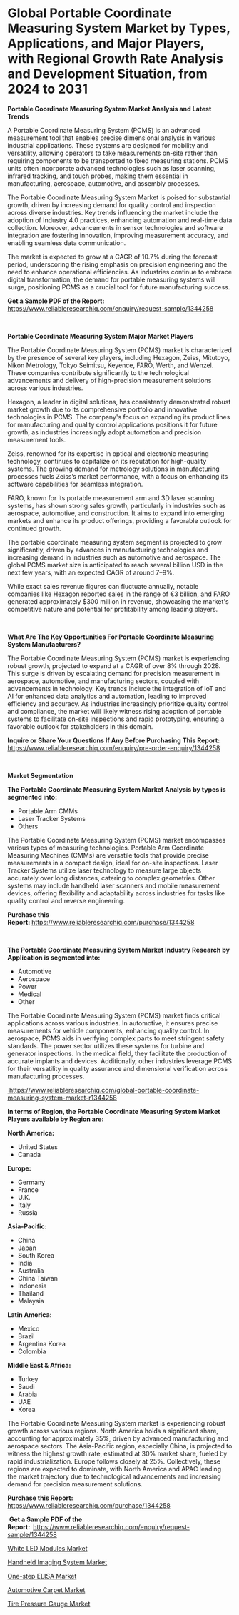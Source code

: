 <p><h1>Global Portable Coordinate Measuring System Market by Types, Applications, and Major Players, with Regional Growth Rate Analysis and Development Situation, from 2024 to 2031</h1></p><p><strong>Portable Coordinate Measuring System Market Analysis and Latest Trends</strong></p>
<p><p>A Portable Coordinate Measuring System (PCMS) is an advanced measurement tool that enables precise dimensional analysis in various industrial applications. These systems are designed for mobility and versatility, allowing operators to take measurements on-site rather than requiring components to be transported to fixed measuring stations. PCMS units often incorporate advanced technologies such as laser scanning, infrared tracking, and touch probes, making them essential in manufacturing, aerospace, automotive, and assembly processes.</p><p>The Portable Coordinate Measuring System Market is poised for substantial growth, driven by increasing demand for quality control and inspection across diverse industries. Key trends influencing the market include the adoption of Industry 4.0 practices, enhancing automation and real-time data collection. Moreover, advancements in sensor technologies and software integration are fostering innovation, improving measurement accuracy, and enabling seamless data communication.</p><p>The market is expected to grow at a CAGR of 10.7% during the forecast period, underscoring the rising emphasis on precision engineering and the need to enhance operational efficiencies. As industries continue to embrace digital transformation, the demand for portable measuring systems will surge, positioning PCMS as a crucial tool for future manufacturing success.</p></p>
<p><strong>Get a Sample PDF of the Report:&nbsp;</strong> <a href="https://www.reliableresearchiq.com/enquiry/request-sample/1344258?utm_campaign=104&utm_medium=2&utm_source=Github&utm_content=ia&utm_term=03102024&utm_id=portable-coordinate-measuring-system">https://www.reliableresearchiq.com/enquiry/request-sample/1344258</a></p>
<p>&nbsp;</p>
<p><strong>Portable Coordinate Measuring System Major Market Players</strong></p>
<p><p>The Portable Coordinate Measuring System (PCMS) market is characterized by the presence of several key players, including Hexagon, Zeiss, Mitutoyo, Nikon Metrology, Tokyo Seimitsu, Keyence, FARO, Werth, and Wenzel. These companies contribute significantly to the technological advancements and delivery of high-precision measurement solutions across various industries.</p><p>Hexagon, a leader in digital solutions, has consistently demonstrated robust market growth due to its comprehensive portfolio and innovative technologies in PCMS. The company's focus on expanding its product lines for manufacturing and quality control applications positions it for future growth, as industries increasingly adopt automation and precision measurement tools.</p><p>Zeiss, renowned for its expertise in optical and electronic measuring technology, continues to capitalize on its reputation for high-quality systems. The growing demand for metrology solutions in manufacturing processes fuels Zeiss’s market performance, with a focus on enhancing its software capabilities for seamless integration.</p><p>FARO, known for its portable measurement arm and 3D laser scanning systems, has shown strong sales growth, particularly in industries such as aerospace, automotive, and construction. It aims to expand into emerging markets and enhance its product offerings, providing a favorable outlook for continued growth.</p><p>The portable coordinate measuring system segment is projected to grow significantly, driven by advances in manufacturing technologies and increasing demand in industries such as automotive and aerospace. The global PCMS market size is anticipated to reach several billion USD in the next few years, with an expected CAGR of around 7–9%.</p><p>While exact sales revenue figures can fluctuate annually, notable companies like Hexagon reported sales in the range of €3 billion, and FARO generated approximately $300 million in revenue, showcasing the market's competitive nature and potential for profitability among leading players.</p></p>
<p>&nbsp;</p>
<p><strong>What Are The Key Opportunities For Portable Coordinate Measuring System Manufacturers?</strong></p>
<p><p>The Portable Coordinate Measuring System (PCMS) market is experiencing robust growth, projected to expand at a CAGR of over 8% through 2028. This surge is driven by escalating demand for precision measurement in aerospace, automotive, and manufacturing sectors, coupled with advancements in technology. Key trends include the integration of IoT and AI for enhanced data analytics and automation, leading to improved efficiency and accuracy. As industries increasingly prioritize quality control and compliance, the market will likely witness rising adoption of portable systems to facilitate on-site inspections and rapid prototyping, ensuring a favorable outlook for stakeholders in this domain.</p></p>
<p><strong>Inquire or Share Your Questions If Any Before Purchasing This Report:</strong> <a href="https://www.reliableresearchiq.com/enquiry/pre-order-enquiry/1344258?utm_campaign=104&utm_medium=2&utm_source=Github&utm_content=ia&utm_term=03102024&utm_id=portable-coordinate-measuring-system">https://www.reliableresearchiq.com/enquiry/pre-order-enquiry/1344258</a></p>
<p>&nbsp;</p>
<p><strong>Market Segmentation</strong></p>
<p><strong>The Portable Coordinate Measuring System Market Analysis by types is segmented into:</strong></p>
<p><ul><li>Portable Arm CMMs</li><li>Laser Tracker Systems</li><li>Others</li></ul></p>
<p><p>The Portable Coordinate Measuring System (PCMS) market encompasses various types of measuring technologies. Portable Arm Coordinate Measuring Machines (CMMs) are versatile tools that provide precise measurements in a compact design, ideal for on-site inspections. Laser Tracker Systems utilize laser technology to measure large objects accurately over long distances, catering to complex geometries. Other systems may include handheld laser scanners and mobile measurement devices, offering flexibility and adaptability across industries for tasks like quality control and reverse engineering.</p></p>
<p><strong>Purchase this Report:&nbsp;</strong><a href="https://www.reliableresearchiq.com/purchase/1344258?utm_campaign=104&utm_medium=2&utm_source=Github&utm_content=ia&utm_term=03102024&utm_id=portable-coordinate-measuring-system">https://www.reliableresearchiq.com/purchase/1344258</a></p>
<p>&nbsp;</p>
<p><strong>The Portable Coordinate Measuring System Market Industry Research by Application is segmented into:</strong></p>
<p><ul><li>Automotive</li><li>Aerospace</li><li>Power</li><li>Medical</li><li>Other</li></ul></p>
<p><p>The Portable Coordinate Measuring System (PCMS) market finds critical applications across various industries. In automotive, it ensures precise measurements for vehicle components, enhancing quality control. In aerospace, PCMS aids in verifying complex parts to meet stringent safety standards. The power sector utilizes these systems for turbine and generator inspections. In the medical field, they facilitate the production of accurate implants and devices. Additionally, other industries leverage PCMS for their versatility in quality assurance and dimensional verification across manufacturing processes.</p></p>
<p><a href="https://www.reliableresearchiq.com/global-portable-coordinate-measuring-system-market-r1344258?utm_campaign=104&utm_medium=2&utm_source=Github&utm_content=ia&utm_term=03102024&utm_id=portable-coordinate-measuring-system">&nbsp;https://www.reliableresearchiq.com/global-portable-coordinate-measuring-system-market-r1344258</a></p>
<p><strong>In terms of Region, the Portable Coordinate Measuring System Market Players available by Region are:</strong></p>
<p>
    <p> <strong> North America: </strong>
        <ul>
            <li>United States</li>
            <li>Canada</li>
        </ul>
        </p> 
    <p> <strong> Europe: </strong>
        <ul>
            <li>Germany</li>
            <li>France</li>
            <li>U.K.</li>
            <li>Italy</li>
            <li>Russia</li>
        </ul>
        </p> 
    <p> <strong> Asia-Pacific: </strong>
        <ul>
            <li>China</li>
            <li>Japan</li>
            <li>South Korea</li>
            <li>India</li>
            <li>Australia</li>
            <li>China Taiwan</li>
            <li>Indonesia</li>
            <li>Thailand</li>
            <li>Malaysia</li>
        </ul>
        </p> 
    <p> <strong> Latin America: </strong>
        <ul>
            <li>Mexico</li>
            <li>Brazil</li>
            <li>Argentina Korea</li>
            <li>Colombia</li>
        </ul>
        </p> 
    <p> <strong> Middle East & Africa: </strong>
        <ul>
            <li>Turkey</li>
            <li>Saudi</li>
            <li>Arabia</li>
            <li>UAE</li>
            <li>Korea</li>
        </ul>
    </p>
    </p>
<p><p>The Portable Coordinate Measuring System market is experiencing robust growth across various regions. North America holds a significant share, accounting for approximately 35%, driven by advanced manufacturing and aerospace sectors. The Asia-Pacific region, especially China, is projected to witness the highest growth rate, estimated at 30% market share, fueled by rapid industrialization. Europe follows closely at 25%. Collectively, these regions are expected to dominate, with North America and APAC leading the market trajectory due to technological advancements and increasing demand for precision measurement solutions.</p></p>
<p><strong>Purchase this Report: </strong><a href="https://www.reliableresearchiq.com/purchase/1344258?utm_campaign=104&utm_medium=2&utm_source=Github&utm_content=ia&utm_term=03102024&utm_id=portable-coordinate-measuring-system">https://www.reliableresearchiq.com/purchase/1344258</a></p>
<p>&nbsp;<strong>Get a Sample PDF of the Report:&nbsp;&nbsp;</strong><a href="https://www.reliableresearchiq.com/enquiry/request-sample/1344258?utm_campaign=104&utm_medium=2&utm_source=Github&utm_content=ia&utm_term=03102024&utm_id=portable-coordinate-measuring-system">https://www.reliableresearchiq.com/enquiry/request-sample/1344258</a></p>
<p><strong></strong></p>
<p><p><a href="https://www.linkedin.com/pulse/white-led-modules-market-size-share-competitive-landscape-782ne?trackingId=Cl99890RRzC9B9RPfEnLVQ%3D%3D&utm_campaign=104&utm_medium=2&utm_source=Github&utm_content=ia&utm_term=03102024&utm_id=portable-coordinate-measuring-system">White LED Modules Market</a></p><p><a href="https://github.com/darientvns/Market-Research-Report-List-1/blob/main/handheld-imaging-system-market.md?utm_campaign=104&utm_medium=2&utm_source=Github&utm_content=ia&utm_term=03102024&utm_id=portable-coordinate-measuring-system">Handheld Imaging System Market</a></p><p><a href="https://github.com/MelgarBasny/Market-Research-Report-List-1/blob/main/one-step-elisa-market.md?utm_campaign=104&utm_medium=2&utm_source=Github&utm_content=ia&utm_term=03102024&utm_id=portable-coordinate-measuring-system">One-step ELISA Market</a></p><p><a href="https://www.linkedin.com/pulse/global-automotive-carpet-market-focus-application-end-use-yzmdf?trackingId=l0DZFfl%2BSGqtq%2BRsnJfT1Q%3D%3D&utm_campaign=104&utm_medium=2&utm_source=Github&utm_content=ia&utm_term=03102024&utm_id=portable-coordinate-measuring-system">Automotive Carpet Market</a></p><p><a href="https://www.linkedin.com/pulse/global-perspectives-tire-pressure-gauge-market-trends-forecast-3nptf?trackingId=hTEHtOEqSsSeHCA155dIxA%3D%3D&utm_campaign=104&utm_medium=2&utm_source=Github&utm_content=ia&utm_term=03102024&utm_id=portable-coordinate-measuring-system">Tire Pressure Gauge Market</a></p></p>
